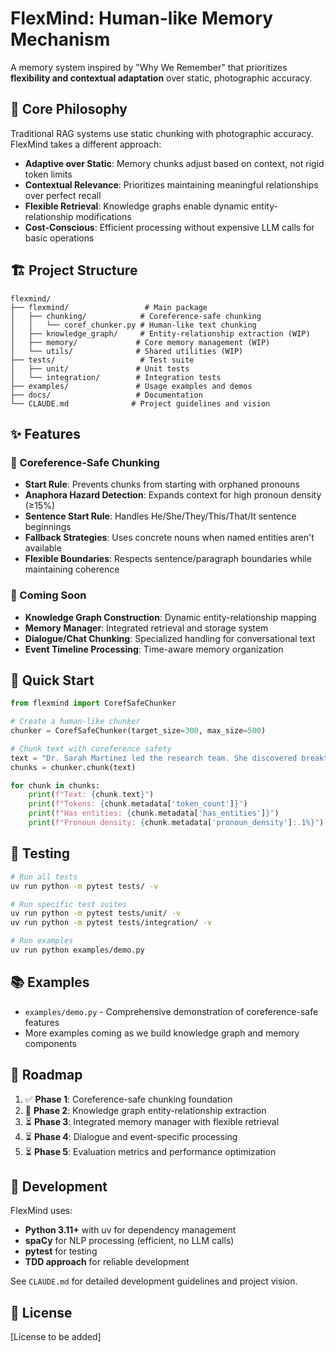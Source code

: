 # FlexMind: Human-like Memory Mechanism

A memory system inspired by "Why We Remember" that prioritizes **flexibility and contextual adaptation** over static, photographic accuracy.

## 🧠 Core Philosophy

Traditional RAG systems use static chunking with photographic accuracy. FlexMind takes a different approach:

- **Adaptive over Static**: Memory chunks adjust based on context, not rigid token limits
- **Contextual Relevance**: Prioritizes maintaining meaningful relationships over perfect recall
- **Flexible Retrieval**: Knowledge graphs enable dynamic entity-relationship modifications
- **Cost-Conscious**: Efficient processing without expensive LLM calls for basic operations

## 🏗️ Project Structure

```
flexmind/
├── flexmind/                 # Main package
│   ├── chunking/            # Coreference-safe chunking
│   │   └── coref_chunker.py # Human-like text chunking
│   ├── knowledge_graph/     # Entity-relationship extraction (WIP)
│   ├── memory/             # Core memory management (WIP)
│   └── utils/              # Shared utilities (WIP)
├── tests/                   # Test suite
│   ├── unit/               # Unit tests
│   └── integration/        # Integration tests
├── examples/               # Usage examples and demos
├── docs/                   # Documentation
└── CLAUDE.md              # Project guidelines and vision
```

## ✨ Features

### 🎯 Coreference-Safe Chunking
- **Start Rule**: Prevents chunks from starting with orphaned pronouns
- **Anaphora Hazard Detection**: Expands context for high pronoun density (≥15%)
- **Sentence Start Rule**: Handles He/She/They/This/That/It sentence beginnings
- **Fallback Strategies**: Uses concrete nouns when named entities aren't available
- **Flexible Boundaries**: Respects sentence/paragraph boundaries while maintaining coherence

### 🚀 Coming Soon
- **Knowledge Graph Construction**: Dynamic entity-relationship mapping
- **Memory Manager**: Integrated retrieval and storage system  
- **Dialogue/Chat Chunking**: Specialized handling for conversational text
- **Event Timeline Processing**: Time-aware memory organization

## 🚀 Quick Start

```python
from flexmind import CorefSafeChunker

# Create a human-like chunker
chunker = CorefSafeChunker(target_size=300, max_size=500)

# Chunk text with coreference safety
text = "Dr. Sarah Martinez led the research team. She discovered breakthrough results."
chunks = chunker.chunk(text)

for chunk in chunks:
    print(f"Text: {chunk.text}")
    print(f"Tokens: {chunk.metadata['token_count']}")
    print(f"Has entities: {chunk.metadata['has_entities']}")
    print(f"Pronoun density: {chunk.metadata['pronoun_density']:.1%}")
```

## 🧪 Testing

```bash
# Run all tests
uv run python -m pytest tests/ -v

# Run specific test suites
uv run python -m pytest tests/unit/ -v
uv run python -m pytest tests/integration/ -v

# Run examples
uv run python examples/demo.py
```

## 📚 Examples

- `examples/demo.py` - Comprehensive demonstration of coreference-safe features
- More examples coming as we build knowledge graph and memory components

## 🎯 Roadmap

1. ✅ **Phase 1**: Coreference-safe chunking foundation
2. 🔄 **Phase 2**: Knowledge graph entity-relationship extraction
3. ⏳ **Phase 3**: Integrated memory manager with flexible retrieval
4. ⏳ **Phase 4**: Dialogue and event-specific processing
5. ⏳ **Phase 5**: Evaluation metrics and performance optimization

## 🤝 Development

FlexMind uses:
- **Python 3.11+** with uv for dependency management
- **spaCy** for NLP processing (efficient, no LLM calls)
- **pytest** for testing
- **TDD approach** for reliable development

See `CLAUDE.md` for detailed development guidelines and project vision.

## 📄 License

[License to be added]